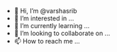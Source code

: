 - 👋 Hi, I’m @varshasrib
- 👀 I’m interested in ...
- 🌱 I’m currently learning ...
- 💞️ I’m looking to collaborate on ...
- 📫 How to reach me ...

<!---
varshasrib/varshasrib is a ✨ special ✨ repository because its `README.md` (this file) appears on your GitHub profile.
You can click the Preview link to take a look at your changes.
--->
